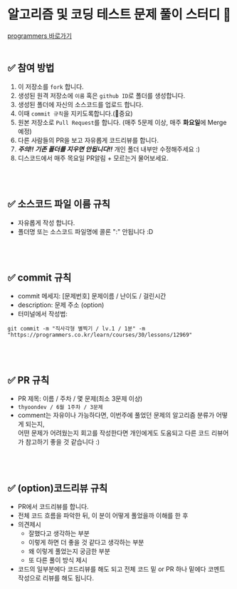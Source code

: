 
# 알고리즘 및 코딩 테스트 문제 풀이 스터디 📝
[programmers 바로가기](https://programmers.co.kr/)
<br />
<br />

## ✅ 참여 방법
1. 이 저장소를 `fork` 합니다.
2. 생성된 원격 저장소에 `이름` 혹은 `github ID`로 폴더를 생성합니다.
3. 생성된 폴더에 자신의 소스코드를 업로드 합니다.
4. 이때 `commit 규칙`을 지키도록합니다.(📢중요)
5. 원본 저장소로 `Pull Request`를 합니다. (매주 5문제 이상, 매주 **화요일**에 Merge예정)
6. 다른 사람들의 PR을 보고 자유롭게 코드리뷰를 합니다.
7. ***주의!! 기존 폴더를 지우면 안됩니다!!*** 개인 폴더 내부만 수정해주세요 :)
8. 디스코드에서 매주 목요일 PR알림 + 모르는거 물어보세요.

<br />
<br />

## ✅ 소스코드 파일 이름 규칙
- 자유롭게 작성 합니다.
- 폴더명 또는 소스코드 파일명에 콜론 ":" 안됩니다 :D

<br />
<br />

## ✅ commit 규칙
- commit 메세지: [문제번호] 문제이름 / 난이도 / 걸린시간 
- description: 문제 주소 (option)
- 터미널에서 작성법: 
```
git commit -m "직사각형 별찍기 / lv.1 / 1분" -m "https://programmers.co.kr/learn/courses/30/lessons/12969"
```


<br />
<br />

## ✅ PR 규칙
- PR 제목: 이름 / 주차 / 몇 문제(최소 3문제 이상)
-  ```thyoondev / 6월 1주차 / 3문제 ```
-  comment는 자유이나 가능하다면, 이번주에 풀었던 문제의 알고리즘 분류가 어떻게 되는지, <br> 어떤 문제가 어려웠는지 회고를 작성한다면 개인에게도 도움되고 다른 코드 리뷰어가 참고하기 좋을 것 같습니다 :)


<br />
<br />

## ✅ (option)코드리뷰 규칙
- PR에서 코드리뷰를 합니다.
- 전체 코드 흐름을 파악한 뒤, 이 분이 어떻게 풀었을까 이해를 한 후 
- 의견제시
  -   잘했다고 생각하는 부분
  -   이렇게 하면 더 좋을 것 같다고 생각하는 부분
  -   왜 이렇게 풀었는지 궁금한 부분
  -   또 다른 풀이 방식 제시
- 코드의 일부분에다 코드리뷰를 해도 되고 전체 코드 밑 or PR 하나 밑에다 코멘트 작성으로 리뷰를 해도 됩니다.
